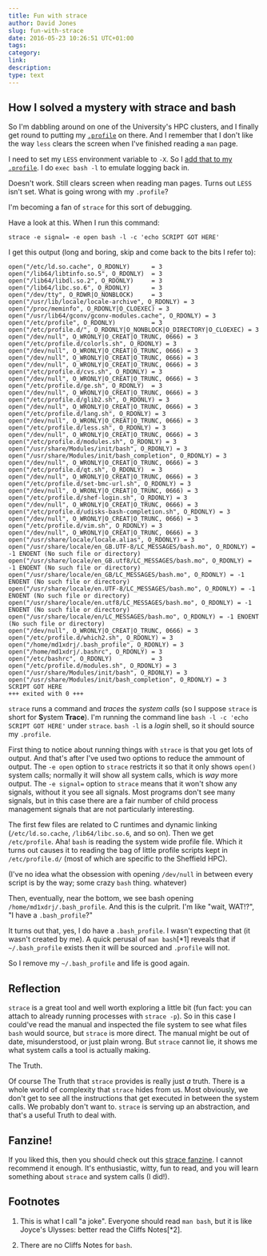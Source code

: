 ```yaml
---
title: Fun with strace
author: David Jones
slug: fun-with-strace
date: 2016-05-23 10:26:51 UTC+01:00
tags: 
category: 
link: 
description: 
type: text
---
```


## How I solved a mystery with strace and bash

So I'm dabbling around on one of the University's HPC clusters, and
I finally get round to putting my [`.profile`](https://github.com/drj11/dot) on there.
And I remember that I don't like
the way `less` clears the screen when I've finished reading a `man` page.

I need to set my `LESS` environment variable to `-X`.
So I [add that to my `.profile`](https://github.com/drj11/dot/commit/7d097ba875e2cca186b8d659d3510c2af5c8df1b).
I do `exec bash -l` to emulate logging back in.

Doesn't work.
Still clears screen when reading man pages.
Turns out `LESS` isn't set.
What is going wrong with my `.profile`?

I'm becoming a fan of `strace` for this sort of debugging.

Have a look at this. When I run this command:

```
strace -e signal= -e open bash -l -c 'echo SCRIPT GOT HERE'
```
I get this output (long and boring, skip and come back to the
bits I refer to):
```
open("/etc/ld.so.cache", O_RDONLY)      = 3
open("/lib64/libtinfo.so.5", O_RDONLY)  = 3
open("/lib64/libdl.so.2", O_RDONLY)     = 3
open("/lib64/libc.so.6", O_RDONLY)      = 3
open("/dev/tty", O_RDWR|O_NONBLOCK)     = 3
open("/usr/lib/locale/locale-archive", O_RDONLY) = 3
open("/proc/meminfo", O_RDONLY|O_CLOEXEC) = 3
open("/usr/lib64/gconv/gconv-modules.cache", O_RDONLY) = 3
open("/etc/profile", O_RDONLY)          = 3
open("/etc/profile.d/", O_RDONLY|O_NONBLOCK|O_DIRECTORY|O_CLOEXEC) = 3
open("/dev/null", O_WRONLY|O_CREAT|O_TRUNC, 0666) = 3
open("/etc/profile.d/colorls.sh", O_RDONLY) = 3
open("/dev/null", O_WRONLY|O_CREAT|O_TRUNC, 0666) = 3
open("/dev/null", O_WRONLY|O_CREAT|O_TRUNC, 0666) = 3
open("/dev/null", O_WRONLY|O_CREAT|O_TRUNC, 0666) = 3
open("/etc/profile.d/cvs.sh", O_RDONLY) = 3
open("/dev/null", O_WRONLY|O_CREAT|O_TRUNC, 0666) = 3
open("/etc/profile.d/ge.sh", O_RDONLY)  = 3
open("/dev/null", O_WRONLY|O_CREAT|O_TRUNC, 0666) = 3
open("/etc/profile.d/glib2.sh", O_RDONLY) = 3
open("/dev/null", O_WRONLY|O_CREAT|O_TRUNC, 0666) = 3
open("/etc/profile.d/lang.sh", O_RDONLY) = 3
open("/dev/null", O_WRONLY|O_CREAT|O_TRUNC, 0666) = 3
open("/etc/profile.d/less.sh", O_RDONLY) = 3
open("/dev/null", O_WRONLY|O_CREAT|O_TRUNC, 0666) = 3
open("/etc/profile.d/modules.sh", O_RDONLY) = 3
open("/usr/share/Modules/init/bash", O_RDONLY) = 3
open("/usr/share/Modules/init/bash_completion", O_RDONLY) = 3
open("/dev/null", O_WRONLY|O_CREAT|O_TRUNC, 0666) = 3
open("/etc/profile.d/qt.sh", O_RDONLY)  = 3
open("/dev/null", O_WRONLY|O_CREAT|O_TRUNC, 0666) = 3
open("/etc/profile.d/set-bmc-url.sh", O_RDONLY) = 3
open("/dev/null", O_WRONLY|O_CREAT|O_TRUNC, 0666) = 3
open("/etc/profile.d/shef-login.sh", O_RDONLY) = 3
open("/dev/null", O_WRONLY|O_CREAT|O_TRUNC, 0666) = 3
open("/etc/profile.d/udisks-bash-completion.sh", O_RDONLY) = 3
open("/dev/null", O_WRONLY|O_CREAT|O_TRUNC, 0666) = 3
open("/etc/profile.d/vim.sh", O_RDONLY) = 3
open("/dev/null", O_WRONLY|O_CREAT|O_TRUNC, 0666) = 3
open("/usr/share/locale/locale.alias", O_RDONLY) = 3
open("/usr/share/locale/en_GB.UTF-8/LC_MESSAGES/bash.mo", O_RDONLY) = -1 ENOENT (No such file or directory)
open("/usr/share/locale/en_GB.utf8/LC_MESSAGES/bash.mo", O_RDONLY) = -1 ENOENT (No such file or directory)
open("/usr/share/locale/en_GB/LC_MESSAGES/bash.mo", O_RDONLY) = -1 ENOENT (No such file or directory)
open("/usr/share/locale/en.UTF-8/LC_MESSAGES/bash.mo", O_RDONLY) = -1 ENOENT (No such file or directory)
open("/usr/share/locale/en.utf8/LC_MESSAGES/bash.mo", O_RDONLY) = -1 ENOENT (No such file or directory)
open("/usr/share/locale/en/LC_MESSAGES/bash.mo", O_RDONLY) = -1 ENOENT (No such file or directory)
open("/dev/null", O_WRONLY|O_CREAT|O_TRUNC, 0666) = 3
open("/etc/profile.d/which2.sh", O_RDONLY) = 3
open("/home/md1xdrj/.bash_profile", O_RDONLY) = 3
open("/home/md1xdrj/.bashrc", O_RDONLY) = 3
open("/etc/bashrc", O_RDONLY)           = 3
open("/etc/profile.d/modules.sh", O_RDONLY) = 3
open("/usr/share/Modules/init/bash", O_RDONLY) = 3
open("/usr/share/Modules/init/bash_completion", O_RDONLY) = 3
SCRIPT GOT HERE
+++ exited with 0 +++
```

`strace` runs a command and *traces* the *system calls*
(so I suppose `strace` is short for **S**ystem **Trace**).
I'm running the command line `bash -l -c 'echo SCRIPT GOT HERE'` under `strace`.
`bash -l` is a *login* shell, so it should source my `.profile`.

First thing to notice about running things with `strace` is that you get lots of output.
And that's after I've used two options to reduce the ammount of output.
The `-e open` option to `strace` restricts it so that it only shows `open()` system calls;
normally it will show all system calls, which is _way_ more output.
The `-e signal=` option to `strace` means that it won't show any signals, without it you see all signals.
Most programs don't see many signals,
but in this case there are a fair number of child process management signals
that are not particularly interesting.

The first few files are related to C runtimes and dynamic linking (`/etc/ld.so.cache`, `/lib64/libc.so.6`, and so on).
Then we get `/etc/profile`. Aha!
`bash` is reading the system wide profile file.
Which it turns out causes it to reading the bag of little profile scripts kept in `/etc/profile.d/` (most of which are specific to the Sheffield HPC).

(I've no idea what the obsession with opening `/dev/null` in between every script is by the way; some crazy `bash` thing. whatever)

Then, eventually, near the bottom, we see bash opening `/home/md1xdrj/.bash_profile`.
And this is the culprit.
I'm like "wait, WAT!?", "I have a `.bash_profile`?"

It turns out that, yes, I do have a `.bash_profile`.
I wasn't expecting that (it wasn't created by me).
A quick perusal of `man bash`[\*1] reveals that
if `~/.bash_profile` exists then it will be sourced and `.profile` will not.

So I remove my `~/.bash_profile` and life is good again.

## Reflection

`strace` is a great tool and well worth exploring a little bit
(fun fact: you can attach to already running processes with `strace -p`).
So in this case I could've read the manual and inspected the file system to see what files `bash` would source,
but `strace` is more direct.
The manual might be out of date, misunderstood, or just plain wrong.
But `strace` cannot lie, it shows me what system calls a tool is actually making.

The Truth.

Of course The Truth that `strace` provides is really just _a_ truth.
There is a whole world of complexity that `strace` hides from us.
Most obviously, we don't get to see all the instructions
that get executed in between the system calls.
We probably don't want to.
`strace` is serving up an abstraction, and that's a useful Truth
to deal with.

## Fanzine!

If you liked this, then you should check out this [strace
fanzine](https://jvns.ca/blog/2015/04/14/strace-zine/).
I cannot recommend it enough.
It's enthusiastic, witty, fun to read, and you will learn
something about `strace` and system calls (I did!).


## Footnotes

1. This is what I call "a joke". Everyone should read `man bash`, but it is like Joyce's Ulysses: better read the Cliffs Notes[\*2].

2. There are no Cliffs Notes for `bash`.
